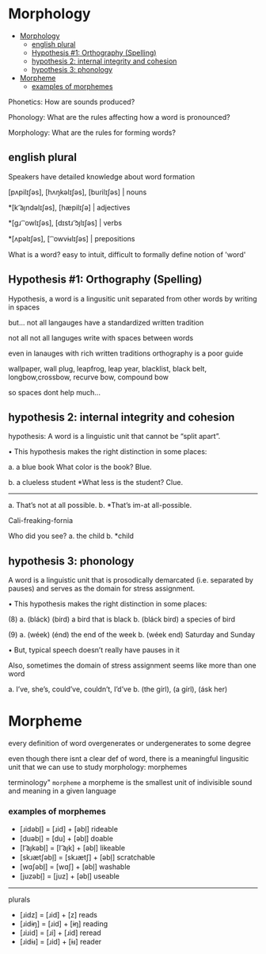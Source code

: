 # Morphology 
- [Morphology](#morphology)
  - [english plural](#english-plural)
  - [Hypothesis #1: Orthography (Spelling)](#hypothesis-1-orthography-spelling)
  - [hypothesis 2: internal integrity and cohesion](#hypothesis-2-internal-integrity-and-cohesion)
  - [hypothesis 3: phonology](#hypothesis-3-phonology)
- [Morpheme](#morpheme)
    - [examples of morphemes](#examples-of-morphemes)


Phonetics:
How are sounds produced?

Phonology:
What are the rules affecting how a word is pronounced?

Morphology:
What are the rules for forming words?


## english plural
Speakers have detailed knowledge about word formation

 [pʌpilɪʃəs], [hʌŋkəlɪʃəs], [buɾilɪʃəs] | nouns

*[k ͡aȷndəlɪʃəs], [hæpilɪʃə] | adjectives

*[gɹ ͡ owlɪʃəs], [dɪstɹ ͡ɔȷlɪʃəs] | verbs

*[ʌpəlɪʃəs], [ ͡ owvi̵ɹlɪʃəs] | prepositions

What is a word? easy to intuit, difficult to formally define notion of 'word'

## Hypothesis #1: Orthography (Spelling)
Hypothesis, a word is a lingusitic unit separated from other words by writing in spaces 

but... not all langauges have a standardized written tradition

not all not all languges write with spaces between words 

even in lanauges with rich written traditions orthography is a poor guide 

wallpaper, wall plug, leapfrog, leap year, blacklist, black belt, longbow,crossbow, recurve bow, compound bow

so spaces dont help much...

## hypothesis 2: internal integrity and cohesion
hypothesis:
A word is a linguistic unit that cannot be “split
apart”.

• This hypothesis makes the right distinction in some places:

a. a blue book
What color is the book? Blue.

b. a clueless student
*What less is the student? Clue.

---

a. That’s not at all possible.
b. *That’s im-at all-possible.

Cali-freaking-fornia

Who did you see?
a. the child
b. *child

## hypothesis 3: phonology

A word is a linguistic unit that is prosodically
demarcated (i.e. separated by pauses) and serves as the
domain for stress assignment.

• This hypothesis makes the right distinction in some places:

(8) a. (bláck) (bírd) a bird that is black
b. (bláck bird) a species of bird

(9) a. (wéek) (énd) the end of the week
b. (wéek end) Saturday and Sunday

• But, typical speech doesn’t really have pauses in it

Also, sometimes the domain of stress assignment seems
like more than one word

a. I’ve, she’s, could’ve, couldn’t, I’d’ve
b. (the gírl), (a gírl), (ásk her)

# Morpheme
every definition of word overgenerates or undergenerates to some degree

even though there isnt a clear def of word, there is a meaningful lingusitic unit that we can use to study morphology: morphemes

terminology" `morpheme`
a morpheme is the smallest unit of indivisible sound and meaning in a given language


### examples of morphemes
- [ɹidəbl̩] = [ɹid] + [əbl̩] rideable
- [duəbl̩] = [du] + [əbl̩] doable
- [l ͡aȷkəbl̩] = [l ͡aȷk] + [əbl̩] likeable
- [skɹætʃəbl̩] = [skɹætʃ] + [əbl̩] scratchable
- [wɑʃəbl̩] = [wɑʃ] + [əbl̩] washable
- [juzəbl̩] = [juz] + [əbl̩] useable
---
plurals
- [ɹidz] = [ɹid] + [z] reads
- [ɹidi̵ŋ] = [ɹid] + [i̵ŋ] reading
- [ɹiɹid] = [ɹi] + [ɹid] reread
- [ɹidi̵ɹ] = [ɹid] + [i̵ɹ] reader

